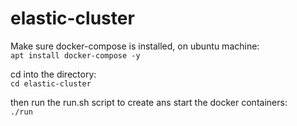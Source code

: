 # elastic-cluster

Make sure docker-compose is installed, on ubuntu machine:  
`apt install docker-compose -y`

cd into the directory:  
`cd elastic-cluster`

then run the run.sh script to create ans start the docker containers:  
`./run`
